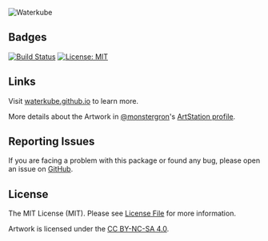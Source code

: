 ![Waterkube](https://user-images.githubusercontent.com/1419087/188511386-ec91bad5-1a41-476b-af0e-41da3b310f56.png)

## Badges

[![Build Status](https://github.com/waterkube/waterkube/workflows/tests/badge.svg)](https://github.com/waterkube/waterkube/actions)
[![License: MIT](https://img.shields.io/badge/License-MIT-brightgreen.svg)](LICENSE.md)

## Links

Visit [waterkube.github.io](https://waterkube.github.io) to learn more.

More details about the Artwork in [@monstergron](https://github.com/monstergron)'s [ArtStation profile](https://www.artstation.com/artwork/eJLBa3).

## Reporting Issues

If you are facing a problem with this package or found any bug, please open an issue on [GitHub](https://github.com/waterkube/waterkube/issues).

## License

The MIT License (MIT). Please see [License File](LICENSE.md) for more information.

Artwork is licensed under the [CC BY-NC-SA 4.0](https://creativecommons.org/licenses/by-nc-sa/4.0/).
